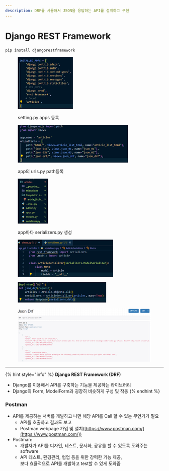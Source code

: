 ```yaml
---
description: DRF를 사용해서 JSON을 응답하는 API를 설계하고 구현
---
```


# Django REST Framework

```bash
pip install djangorestframework
```

<div align="left"><figure><img src="../../.gitbook/assets/image (37).png" alt="" width="175"><figcaption><p>setting.py apps 등록</p></figcaption></figure></div>

<div align="left"><figure><img src="../../.gitbook/assets/image (38).png" alt="" width="350"><figcaption><p>app의 urls.py path등록</p></figcaption></figure></div>

<div align="left"><figure><img src="../../.gitbook/assets/image (39).png" alt="" width="96"><figcaption><p>app마다 serializers.py 생성</p></figcaption></figure></div>

<div align="left"><figure><img src="../../.gitbook/assets/image (40).png" alt="" width="303"><figcaption></figcaption></figure></div>

<div align="left"><figure><img src="../../.gitbook/assets/image (43).png" alt="" width="281"><figcaption></figcaption></figure></div>

<div align="left"><figure><img src="../../.gitbook/assets/image (44).png" alt="" width="563"><figcaption></figcaption></figure></div>

***

{% hint style="info" %}
**Django REST Framework (DRF)**

* Django를 이용해서 API를 구축하는 기능을 제공하는 라이브러리
* Django의 Form, ModelForm과 굉장히 비슷하게 구성 및 작동
{% endhint %}

### Postman

* API를 제공하는 서버를 개발하고 나면 해당 API를 Call 할 수 있는 무언가가 필요
  * API를 호출하고 결과도 보고
  * Postman webpage 가입 및 설치([https://www.postman.com/](https://www.postman.com/))
* Postman:
  * 개발자가 API를 디자인, 테스트, 문서화, 공유를 할 수 있도록 도와주는 software
  * API 테스트, 환경관리, 협업 등을 위한 강력한 기능 제공, \
    보다 효율적으로 API를 개발하고 test할 수 있게 도와줌



